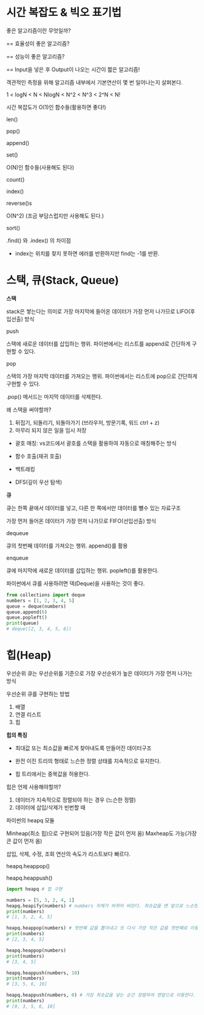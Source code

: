 # 시간 복잡도 & 빅오 표기법

좋은 알고리즘이란 무엇일까?

== 효율성이 좋은 알고리즘?

== 성능이 좋은 알고리즘?

== Input을 넣은 후 Output이 나오는 시간이 짧은 알고리즘!

객관적인 측정을 위해 알고리즘 내부에서 기본연산이 몇 번 일어나는지 살펴본다.



1 < logN < N < NlogN < N^2 < N^3 < 2^N < N!



시간 복잡도가 O(1)인 함수들(활용하면 좋다!)

len()

pop()

append()

set()



O(N)인 함수들(사용해도 된다)

count()

index()

reverse()s



O(N^2) (조금 부담스럽지만 사용해도 된다.)

sort()



.find() 와 .index() 의 차이점

- index는 위치를 찾지 못하면 에러를 반환하지만 find는 -1를 반환.



# 스택, 큐(Stack, Queue)



**스택**

stack은 쌓는다는 의미로 가장 마지막에 들어온 데이터가 가장 먼저 나가므로 LIFO(후입선출) 방식



push 

스택에 새로운 데이터를 삽입하는 행위. 파이썬에서는 리스트를 append로 간단하게 구현할 수 있다.



pop

스택의 가장 마지막 데이터를 가져오는 행위. 파이썬에서는 리스트에 pop으로 간단하게 구현할 수 있다.

.pop() 메서드는 마지막 데이터를 삭제한다.



왜 스택을 써야할까?

1. 뒤집기, 되돌리기, 되돌아가기 (브라우저, 방문기록, 워드 ctrl + z)
2. 마무리 되지 않은 일을 임시 저장



- 괄호 매칭: vs코드에서 괄호를 스택을 활용하여 자동으로 매칭해주는 방식

- 함수 호출(재귀 호출)

- 백트래킹

- DFS(깊이 우선 탐색)



**큐**

큐는 한쪽 끝에서 데이터를 넣고, 다른 한 쪽에서만 데이터를 뺼수 있는 자료구조

가장 먼저 들어온 데이터가 가장 먼저 나가므로 FIFO(선입선출) 방식



dequeue

큐의 첫번째 데이터를 가져오는 행위. append()를 활용



enqueue

큐에 마지막에 새로운 데이터를 삽입하는 행위. popleft()를 활용한다.



파이썬에서 큐를 사용하려면 덱(Deque)을 사용하는 것이 좋다.

~~~python
from collections import deque
numbers = [1, 2, 3, 4, 5]
queue = deque(numbers)
queue.append(6)
queue.popleft()
print(queue)
# deque([2, 3, 4, 5, 6])
~~~



# 힙(Heap)



우선순위 큐는 우선순위를 기준으로 가장 우선순위가 높은 데이터가 가장 먼저 나가는 방식

우선순위 큐를 구현하는 방법

1. 배열
2. 연결 리스트
3. 힙



**힙의 특징**

- 최대값 또는 최소값을 빠르게 찾아내도록 만들어진 데이터구조

- 완전 이진 트리의 형태로 느슨한 정렬 상태를 지속적으로 유지한다.

- 힙 트리에서는 중복값을 허용한다.



힙은 언제 사용해야할까?

1. 데이터가 지속적으로 정렬되야 하는 경우 (느슨한 정렬)
2. 데이터에 삽입/삭제가 빈번할 때



파이썬의 heapq 모듈

Minheap(최소 힙)으로 구현되어 있음(가장 작은 값이 먼저 옴) Maxheap도 가능(가장 큰 값이 먼저 옴)

삽입, 삭제, 수정, 조회 연산의 속도가 리스트보다 빠르다.

heapq.heappop()

heapq.heappush()



~~~python
import heapq # 힙 구현

numbers = [5, 3, 2, 4, 1]
heapq.heapify(numbers) # numbers 자체가 바뀌어 버린다. 최솟값을 맨 앞으로 느슨한 정렬
print(numbers)
# [1, 3, 2, 4, 5]

heapq.heappop(numbers) # 첫번째 값을 뽑아내고 또 다시 가장 작은 값을 첫번째로 이동
print(numbers)
# [2, 3, 4, 5]

heapq.heappop(numbers)
print(numbers)
# [3, 4, 5]

heapq.heappush(numbers, 10)
print(numbers)
# [3, 5, 6, 10]

heapq.heappush(numbers, 0) # 가장 최솟값을 넣는 순간 정렬하여 맨앞으로 이동한다.
print(numbers)
# [0, 3, 5, 6, 10]
~~~